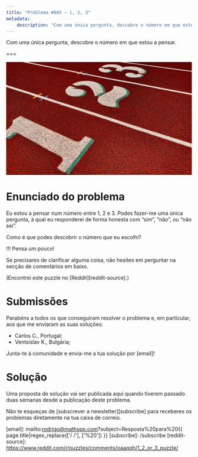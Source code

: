 ```yaml
---
title: "Problema #045 – 1, 2, 3"
metadata:
    description: "Com uma única pergunta, descobre o número em que estou a pensar."
---
```


Com uma única pergunta, descobre o número em que estou a pensar.

===

![Uma imagem com os números 1, 2 e 3.](thumbnail.png "Recorte de uma fotografia de Charlie Wollborg do site Unsplash.")

# Enunciado do problema

Eu estou a pensar num número entre 1, 2 e 3.
Podes fazer-me uma única pergunta, à qual eu responderei de forma honesta
com “sim”, “não”, ou “não sei”.

Como é que podes descobrir o número que eu escolhi?

!!! Pensa um pouco!

Se precisares de clarificar alguma coisa, não hesites em perguntar na secção de comentários em baixo.

(Encontrei este puzzle no [Reddit][reddit-source].)


# Submissões

Parabéns a todos os que conseguiram resolver o problema e,
em particular, aos que me enviaram as suas soluções:

 - Carlos C., Portugal;
 - Ventsislav K., Bulgária;

Junta-te à comunidade e envia-me a tua solução por [email]!


# Solução

Uma proposta de solução vai ser publicada aqui quando tiverem passado duas semanas desde a publicação deste problema.


Não te esqueças de [subscrever a newsletter][subscribe] para receberes os problemas diretamente na tua caixa de correio.

[email]: mailto:rodrigo@mathspp.com?subject=Resposta%20para%20{{ page.title|regex_replace(['/ /'], ['%20']) }}
[subscribe]: /subscribe
[reddit-source]: https://www.reddit.com/r/puzzles/comments/oaaqqh/1_2_or_3_puzzle/

